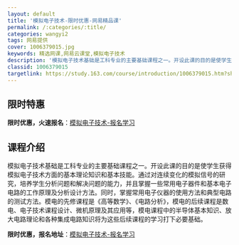 ```yaml
---
layout: default
title: '模拟电子技术-限时优惠-网易精品课'
permalink: /:categories/:title/
categories: wangyi2
tags: 网易提供
cover: 1006379015.jpg
keywords: 精选网课,网易云课堂,模拟电子技术
description: '模拟电子技术基础是工科专业的主要基础课程之一。开设此课的目的是使学生获得模拟电子技术方面的基本理论知识和基本技能。通过对'
classid: 1006379015
targetlink: https://study.163.com/course/introduction/1006379015.htm?share=1&shareId=1025206652&utm_campaign=share&utm_medium=iphoneShare&utm_source=&utm_u=1025206652
---
```


## 限时特惠

**限时优惠，火速报名**：[模拟电子技术-报名学习](https://study.163.com/course/introduction/1006379015.htm?share=1&shareId=1025206652&utm_campaign=share&utm_medium=iphoneShare&utm_source=&utm_u=1025206652)

## 课程介绍

模拟电子技术基础是工科专业的主要基础课程之一。开设此课的目的是使学生获得模拟电子技术方面的基本理论知识和基本技能。通过对连续变化的模拟信号的研究，培养学生分析问题和解决问题的能力，并且掌握一些常用电子器件和基本电子电路的工作原理及分析设计方法。同时，掌握常用电子仪器的使用方法和典型电路的测试方法。模电的先修课程是《高等数学》、《电路分析》，模电的后续课程是数电、电子技术课程设计、微机原理及其应用等，模电课程中的半导体基本知识、放大电路理论和各种集成电路知识将为这些后续课程的学习打下必要基础。

**限时优惠，报名地址**：[模拟电子技术-报名学习](https://study.163.com/course/introduction/1006379015.htm?share=1&shareId=1025206652&utm_campaign=share&utm_medium=iphoneShare&utm_source=&utm_u=1025206652)


